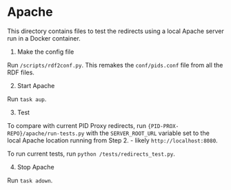 # Apache

This directory contains files to test the redirects using a local Apache server run in a Docker container.

1. Make the config file

Run `/scripts/rdf2conf.py`. This remakes the `conf/pids.conf` file from all the RDF files.

2. Start Apache

Run `task aup`.

3. Test

To compare with current PID Proxy redirects, run `{PID-PROX-REPO}/apache/run-tests.py` with the `SERVER_ROOT_URL` variable set to the local Apache location running from Step 2. - likely `http://localhost:8080`.

To run current tests, run `python /tests/redirects_test.py`.

4. Stop Apache

Run `task adown`.